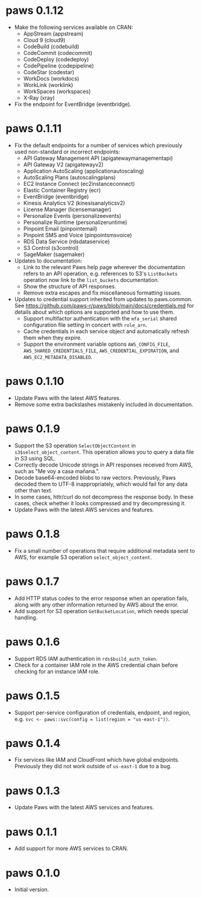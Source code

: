 # paws 0.1.12

* Make the following services available on CRAN:
  + AppStream (appstream)
  + Cloud 9 (cloud9)
  + CodeBuild (codebuild)
  + CodeCommit (codecommit)
  + CodeDeploy (codedeploy)
  + CodePipeline (codepipeline)
  + CodeStar (codestar)
  + WorkDocs (workdocs)
  + WorkLink (worklink)
  + WorkSpaces (workspaces)
  + X-Ray (xray)
* Fix the endpoint for EventBridge (eventbridge).

# paws 0.1.11

* Fix the default endpoints for a number of services which previously used
  non-standard or incorrect endpoints:
  + API Gateway Management API (apigatewaymanagementapi)
  + API Gateway V2 (apigatewayv2)
  + Application AutoScaling (applicationautoscaling)
  + AutoScaling Plans (autoscalingplans)
  + EC2 Instance Connect (ec2instanceconnect)
  + Elastic Container Registry (ecr)
  + EventBridge (eventbridge)
  + Kinesis Analytics V2 (kinesisanalyticsv2)
  + License Manager (licensemanager)
  + Personalize Events (personalizeevents)
  + Personalize Runtime (personalizeruntime)
  + Pinpoint Email (pinpointemail)
  + Pinpoint SMS and Voice (pinpointsmsvoice)
  + RDS Data Service (rdsdataservice)
  + S3 Control (s3control)
  + SageMaker (sagemaker)
* Updates to documentation:
  + Link to the relevant Paws help page wherever the documentation refers to
    an API operation, e.g. references to S3's `ListBuckets` operation now link
    to the `list_buckets` documentation.
  + Show the structure of API responses.
  + Remove extra escapes and fix miscellaneous formatting issues.
* Updates to credential support inherited from updates to paws.common. See
  https://github.com/paws-r/paws/blob/main/docs/credentials.md for details 
  about which options are supported and how to use them.
  + Support multifactor authentication with the `mfa_serial` shared 
    configuration file setting in concert with `role_arn`.
  + Cache credentials in each service object and automatically refresh them
    when they expire.
  + Support the environment variable options `AWS_CONFIG_FILE`, 
    `AWS_SHARED_CREDENTIALS_FILE`, `AWS_CREDENTIAL_EXPIRATION`, and 
    `AWS_EC2_METADATA_DISABLED`.

# paws 0.1.10

* Update Paws with the latest AWS features.
* Remove some extra backslashes mistakenly included in documentation.

# paws 0.1.9

* Support the S3 operation `SelectObjectContent` in `s3$select_object_content`.
  This operation allows you to query a data file in S3 using SQL.
* Correctly decode Unicode strings in API responses received from AWS, such as
  "Me voy a casa mañana.".
* Decode base64-encoded blobs to raw vectors. Previously, Paws decoded them to
  UTF-8 inappropriately, which would fail for any data other than text.
* In some cases, httr/curl do not decompress the response body. In these cases,
  check whether it looks compressed and try decompressing it.
* Update Paws with the latest AWS services and features.

# paws 0.1.8

* Fix a small number of operations that require additional metadata sent to AWS,
  for example S3 operation `select_object_content`.

# paws 0.1.7

* Add HTTP status codes to the error response when an operation fails, along
  with any other information returned by AWS about the error.
* Add support for S3 operation `GetBucketLocation`, which needs special
  handling.

# paws 0.1.6

* Support RDS IAM authentication in `rds$build_auth_token`.
* Check for a container IAM role in the AWS credential chain before checking
  for an instance IAM role.

# paws 0.1.5

* Support per-service configuration of credentials, endpoint, and region,
  e.g. `svc <- paws::svc(config = list(region = "us-east-1"))`.

# paws 0.1.4

* Fix services like IAM and CloudFront which have global endpoints. Previously
  they did not work outside of `us-east-1` due to a bug.

# paws 0.1.3

* Update Paws with the latest AWS services and features.

# paws 0.1.1

* Add support for more AWS services to CRAN.

# paws 0.1.0

* Initial version.
